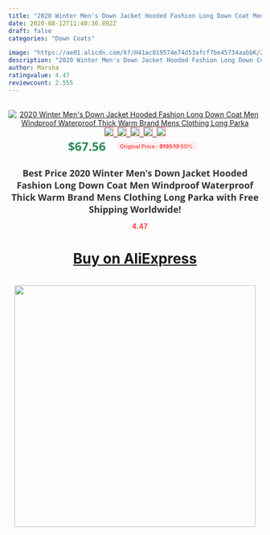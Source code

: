 ```yaml
---
title: "2020 Winter Men's Down Jacket Hooded Fashion Long Down Coat Men Windproof Waterproof Thick Warm Brand Mens Clothing Long Parka"
date: 2020-08-12T11:40:36.892Z
draft: false
categories: "Down Coats"

image: "https://ae01.alicdn.com/kf/H41ac819574e74d53afcf7be45734aabbK/2020-Winter-Men-s-Down-Jacket-Hooded-Fashion-Long-Down-Coat-Men-Windproof-Waterproof-Thick-Warm.jpg"
description: "2020 Winter Men's Down Jacket Hooded Fashion Long Down Coat Men Windproof Waterproof Thick Warm Brand Mens Clothing Long Parka"
author: Marsha
ratingvalue: 4.47
reviewcount: 2.555
---
```

<br>
<div style="text-align: center;">
<a href="https://s.click.aliexpress.com/e/_ALNaNf" target="_blank" rel="nofollow noopener noreferrer"><img alt="2020 Winter Men's Down Jacket Hooded Fashion Long Down Coat Men Windproof Waterproof Thick Warm Brand Mens Clothing Long Parka" class="magnifier-image" src="https://ae01.alicdn.com/kf/H41ac819574e74d53afcf7be45734aabbK/2020-Winter-Men-s-Down-Jacket-Hooded-Fashion-Long-Down-Coat-Men-Windproof-Waterproof-Thick-Warm.jpg_640x640.jpg">
<br>
<img style="border:1px solid salmon" src="https://ae01.alicdn.com/kf/H41ac819574e74d53afcf7be45734aabbK/2020-Winter-Men-s-Down-Jacket-Hooded-Fashion-Long-Down-Coat-Men-Windproof-Waterproof-Thick-Warm.jpg_120x120.jpg">&nbsp;&nbsp;<img style="border:1px solid salmon" src="https://ae01.alicdn.com/kf/He14d007d8d8d40fd9174213913241074g/2020-Winter-Men-s-Down-Jacket-Hooded-Fashion-Long-Down-Coat-Men-Windproof-Waterproof-Thick-Warm.jpg_120x120.jpg">&nbsp;&nbsp;<img style="border:1px solid salmon" src="https://ae01.alicdn.com/kf/H38559dfcc7814489ac15e37af39b62cfA/2020-Winter-Men-s-Down-Jacket-Hooded-Fashion-Long-Down-Coat-Men-Windproof-Waterproof-Thick-Warm.jpg_120x120.jpg">&nbsp;&nbsp;<img style="border:1px solid salmon" src="https://ae01.alicdn.com/kf/Hcd72f2103d724e6c814b134f0aaf207cY/2020-Winter-Men-s-Down-Jacket-Hooded-Fashion-Long-Down-Coat-Men-Windproof-Waterproof-Thick-Warm.jpg_120x120.jpg">&nbsp;&nbsp;<img style="border:1px solid salmon" src="https://ae01.alicdn.com/kf/H85546210641a4afbaf2cb067d4e510f6f/2020-Winter-Men-s-Down-Jacket-Hooded-Fashion-Long-Down-Coat-Men-Windproof-Waterproof-Thick-Warm.jpg_120x120.jpg"></a></div><br0>
<div style="text-align: center;"><span style="background-color: white; border: 0px; box-sizing: border-box; color: seagreen; display: inline-block; font-family: &quot;open sans&quot; , &quot;arial&quot; , &quot;helvetica&quot; , sans-serif , &quot;heiti&quot;; font-size: 24px; font-stretch: inherit; font-weight: 700; line-height: inherit; margin: 0px 10px 0px 0px; padding: 0px; vertical-align: middle;">$67.56 </span>
<span style="background: rgb(255 , 241 , 241); border-radius: 3px; border: 0px; box-sizing: border-box; color: #ff4747; display: inline-block; font-family: inherit; font-size: 12px; font-stretch: inherit; font-style: inherit; font-variant: inherit; font-weight: 600; line-height: inherit; margin: 0px; padding: 2px 5px; transform: scale(0.9); vertical-align: middle;">Original Price : <b style="text-decoration: line-through;">$135.13 </b> 50%&nbsp;&nbsp;</span></div>
<h1 style="color: #333333; display: inline-block; font-family: &quot;open sans&quot; , &quot;arial&quot; , &quot;helvetica&quot; , sans-serif , &quot;heiti&quot;; font-size: 18px; font-stretch: inherit; font-weight: 700; text-align: center;">Best Price 2020 Winter Men's Down Jacket Hooded Fashion Long Down Coat Men Windproof Waterproof Thick Warm Brand Mens Clothing Long Parka with Free Shipping Worldwide!</h1>
<div style="color: #ff4747; text-align: center;">
<img src="https://4.bp.blogspot.com/-M0ZcTcb-5uY/XleCXlxnR4I/AAAAAAAAAEc/OrjgMkXV1oMQFaCRZj5HQwOCBcu3w1FegCPcBGAYYCw/s1600/star.png" style="height: 15px;">&nbsp;<b>4.47</b></div>
<div class="button_cont" align="center"><a class="buynow_a" href="https://s.click.aliexpress.com/e/_ALNaNf" target="_blank" rel="nofollow noopener noreferrer"><H1>Buy on AliExpress</H1></a></div><br>
<div class="separator" style="clear: both; text-align: center;">
<img src="https://lh3.googleusercontent.com/-pTy5HemUv9M/XlePHvY0dAI/AAAAAAAAAE4/0nX5iRUoIWY8eMW9Dpxeirr157OZliDIgCLcBGAsYHQ/s1600/badge.gif" width="480">
</div>
